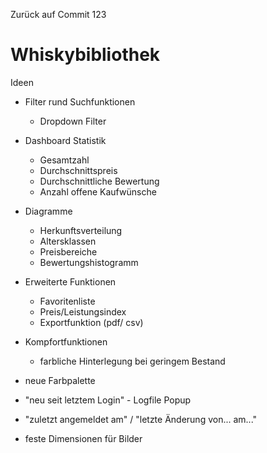 Zurück auf Commit 123

# Whiskybibliothek

Ideen
- Filter rund Suchfunktionen
  - Dropdown Filter
- Dashboard Statistik
  - Gesamtzahl
  - Durchschnittspreis
  - Durchschnittliche Bewertung
  - Anzahl offene Kaufwünsche
- Diagramme
  - Herkunftsverteilung
  - Altersklassen
  - Preisbereiche
  - Bewertungshistogramm
- Erweiterte Funktionen
  - Favoritenliste
  - Preis/Leistungsindex
  - Exportfunktion (pdf/ csv)
- Kompfortfunktionen
  - farbliche Hinterlegung bei geringem Bestand

- neue Farbpalette
- "neu seit letztem Login" - Logfile Popup
- "zuletzt angemeldet am" / "letzte Änderung von... am..."
- feste Dimensionen für Bilder
